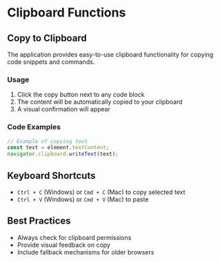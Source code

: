 # Clipboard Functions

## Copy to Clipboard

The application provides easy-to-use clipboard functionality for copying code snippets and commands.

### Usage

1. Click the copy button next to any code block
2. The content will be automatically copied to your clipboard
3. A visual confirmation will appear

### Code Examples

```javascript
// Example of copying text
const text = element.textContent;
navigator.clipboard.writeText(text);
```

## Keyboard Shortcuts

- `Ctrl + C` (Windows) or `Cmd + C` (Mac) to copy selected text
- `Ctrl + V` (Windows) or `Cmd + V` (Mac) to paste

## Best Practices

- Always check for clipboard permissions
- Provide visual feedback on copy
- Include fallback mechanisms for older browsers
